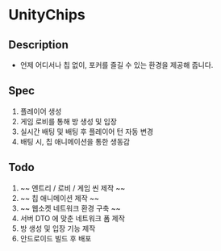 # UnityChips
## Description
- 언제 어디서나 칩 없이, 포커를 즐길 수 있는 환경을 제공해 줍니다.
## Spec
1. 플레이어 생성
2. 게임 로비를 통해 방 생성 및 입장
3. 실시간 배팅 및 배팅 후 플레이어 턴 자동 변경
4. 배팅 시, 칩 애니메이션을 통한 생동감
## Todo
1. ~~ 엔트리 / 로비 / 게임 씬 제작 ~~
2. ~~ 칩 애니메이션 제작 ~~
3. ~~ 웹소켓 네트워크 환경 구축 ~~
4. 서버 DTO 에 맞춘 네트워크 폼 제작
5. 방 생성 및 입장 기능 제작
6. 안드로이드 빌드 후 배포 

